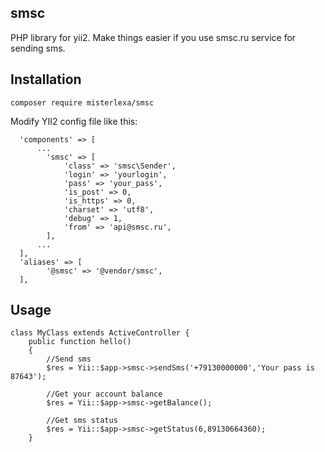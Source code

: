 smsc
-----
PHP library for yii2. Make things easier if you use smsc.ru service for sending sms.

Installation
-----
```
composer require misterlexa/smsc
```
Modify YII2 config file like this:
```
  'components' => [
      ...
        'smsc' => [
            'class' => 'smsc\Sender',
            'login' => 'yourlogin',
            'pass' => 'your_pass',
            'is_post' => 0,
            'is_https' => 0,
            'charset' => 'utf8',
            'debug' => 1,
            'from' => 'api@smsc.ru',
        ],
      ...
  ],
  'aliases' => [
        '@smsc' => '@vendor/smsc',
  ],

```
Usage
-----
```
class MyClass extends ActiveController {
    public function hello()
    {
        //Send sms
        $res = Yii::$app->smsc->sendSms('+79130000000','Your pass is 87643');
        
        //Get your account balance
        $res = Yii::$app->smsc->getBalance();
        
        //Get sms status
        $res = Yii::$app->smsc->getStatus(6,89130664360);
    }
```
